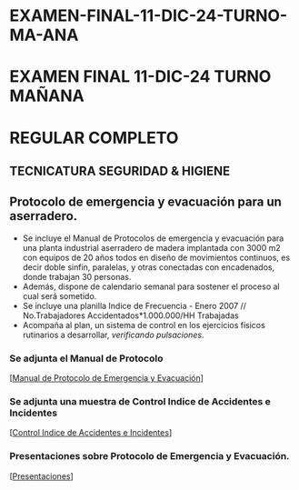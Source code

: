 # EXAMEN-FINAL-11-DIC-24-TURNO-MA-ANA
   # EXAMEN FINAL 11-DIC-24 TURNO MAÑANA
   # REGULAR COMPLETO
   ## TECNICATURA SEGURIDAD & HIGIENE
   
   ## Protocolo de emergencia y evacuación para un aserradero.

   * Se incluye el Manual de Protocolos de emergencia y evacuación para una planta industrial aserradero de madera implantada con 3000 m2 con equipos de 20 años todos en diseño de movimientos continuos, es decir doble sinfin, paralelas, y otras conectadas con encadenados, donde trabajan 30 personas.
   * Además, dispone de calendario semanal para sostener el proceso al cual será sometido.
   * Se incluye una planilla Indice de Frecuencia - Enero 2007 // No.Trabajadores Accidentados*1.000.000/HH Trabajadas
   * Acompaña al plan, un sistema de control en los ejercicios físicos rutinarios a desarrollar, _verificando pulsaciones_.
   
   ### Se adjunta el Manual de Protocolo
   [[Manual de Protocolo de Emergencia y Evacuación](https://docs.google.com/document/d/1n0B6eqPA_tTOM_zXoT4nqQsPsmZEK9j4jnl1Wzl0g5k/edit?usp=sharing)]
   
   ### Se adjunta una muestra de Control Indice de Accidentes e Incidentes
   [[Control Indice de Accidentes e Incidentes](https://docs.google.com/spreadsheets/d/16fphcDYbkNtcrFlQ3Nlw_XV9E1m3I2Z_NTbaYVgAsZU/edit?usp=sharing)]
   
   ### Presentaciones sobre Protocolo de Emergencia y Evacuación.
   [[Presentaciones](https://gamma.app/docs/Manual-de-Protocolos-de-Emergencia-y-Evacuacion-tv05vg8gm36e7n1)]
   
